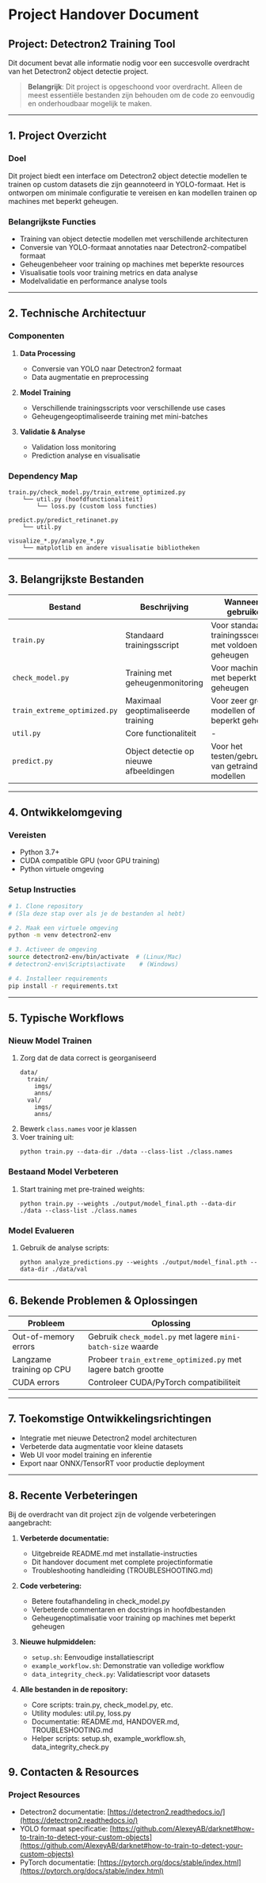# Project Handover Document

## Project: Detectron2 Training Tool

Dit document bevat alle informatie nodig voor een succesvolle overdracht van het Detectron2 object detectie project.

> **Belangrijk**: Dit project is opgeschoond voor overdracht. Alleen de meest essentiële bestanden zijn behouden om de code zo eenvoudig en onderhoudbaar mogelijk te maken.

---

## 1. Project Overzicht

### Doel
Dit project biedt een interface om Detectron2 object detectie modellen te trainen op custom datasets die zijn geannoteerd in YOLO-formaat. Het is ontworpen om minimale configuratie te vereisen en kan modellen trainen op machines met beperkt geheugen.

### Belangrijkste Functies
- Training van object detectie modellen met verschillende architecturen
- Conversie van YOLO-formaat annotaties naar Detectron2-compatibel formaat
- Geheugenbeheer voor training op machines met beperkte resources
- Visualisatie tools voor training metrics en data analyse
- Modelvalidatie en performance analyse tools

---

## 2. Technische Architectuur

### Componenten
1. **Data Processing**
   - Conversie van YOLO naar Detectron2 formaat
   - Data augmentatie en preprocessing

2. **Model Training**
   - Verschillende trainingsscripts voor verschillende use cases
   - Geheugengeoptimaliseerde training met mini-batches

3. **Validatie & Analyse**
   - Validation loss monitoring
   - Prediction analyse en visualisatie

### Dependency Map
```
train.py/check_model.py/train_extreme_optimized.py
    └── util.py (hoofdfunctionaliteit)
        └── loss.py (custom loss functies)

predict.py/predict_retinanet.py
    └── util.py

visualize_*.py/analyze_*.py
    └── matplotlib en andere visualisatie bibliotheken
```

---

## 3. Belangrijkste Bestanden

| Bestand | Beschrijving | Wanneer te gebruiken |
|---------|-------------|---------------------|
| `train.py` | Standaard trainingsscript | Voor standaard trainingsscenario's met voldoende geheugen |
| `check_model.py` | Training met geheugenmonitoring | Voor machines met beperkt geheugen |
| `train_extreme_optimized.py` | Maximaal geoptimaliseerde training | Voor zeer grote modellen of zeer beperkt geheugen |
| `util.py` | Core functionaliteit | - |
| `predict.py` | Object detectie op nieuwe afbeeldingen | Voor het testen/gebruiken van getrainde modellen |

---

## 4. Ontwikkelomgeving

### Vereisten
- Python 3.7+
- CUDA compatible GPU (voor GPU training)
- Python virtuele omgeving

### Setup Instructies
```bash
# 1. Clone repository
# (Sla deze stap over als je de bestanden al hebt)

# 2. Maak een virtuele omgeving
python -m venv detectron2-env

# 3. Activeer de omgeving
source detectron2-env/bin/activate  # (Linux/Mac)
# detectron2-env\Scripts\activate    # (Windows)

# 4. Installeer requirements
pip install -r requirements.txt
```

---

## 5. Typische Workflows

### Nieuw Model Trainen
1. Zorg dat de data correct is georganiseerd
   ```
   data/
     train/
       imgs/
       anns/
     val/
       imgs/
       anns/
   ```
2. Bewerk `class.names` voor je klassen
3. Voer training uit:
   ```
   python train.py --data-dir ./data --class-list ./class.names
   ```

### Bestaand Model Verbeteren
1. Start training met pre-trained weights:
   ```
   python train.py --weights ./output/model_final.pth --data-dir ./data --class-list ./class.names
   ```

### Model Evalueren
1. Gebruik de analyse scripts:
   ```
   python analyze_predictions.py --weights ./output/model_final.pth --data-dir ./data/val
   ```

---

## 6. Bekende Problemen & Oplossingen

| Probleem | Oplossing |
|----------|------------|
| Out-of-memory errors | Gebruik `check_model.py` met lagere `mini-batch-size` waarde |
| Langzame training op CPU | Probeer `train_extreme_optimized.py` met lagere batch grootte |
| CUDA errors | Controleer CUDA/PyTorch compatibiliteit |

---

## 7. Toekomstige Ontwikkelingsrichtingen

- Integratie met nieuwe Detectron2 model architecturen
- Verbeterde data augmentatie voor kleine datasets
- Web UI voor model training en inferentie
- Export naar ONNX/TensorRT voor productie deployment

---

## 8. Recente Verbeteringen

Bij de overdracht van dit project zijn de volgende verbeteringen aangebracht:

1. **Verbeterde documentatie:**
   - Uitgebreide README.md met installatie-instructies
   - Dit handover document met complete projectinformatie
   - Troubleshooting handleiding (TROUBLESHOOTING.md)

2. **Code verbetering:**
   - Betere foutafhandeling in check_model.py
   - Verbeterde commentaren en docstrings in hoofdbestanden
   - Geheugenoptimalisatie voor training op machines met beperkt geheugen

3. **Nieuwe hulpmiddelen:**
   - `setup.sh`: Eenvoudige installatiescript
   - `example_workflow.sh`: Demonstratie van volledige workflow
   - `data_integrity_check.py`: Validatiescript voor datasets

4. **Alle bestanden in de repository:**
   - Core scripts: train.py, check_model.py, etc.
   - Utility modules: util.py, loss.py
   - Documentatie: README.md, HANDOVER.md, TROUBLESHOOTING.md
   - Helper scripts: setup.sh, example_workflow.sh, data_integrity_check.py

## 9. Contacten & Resources

### Project Resources
- Detectron2 documentatie: [https://detectron2.readthedocs.io/](https://detectron2.readthedocs.io/)
- YOLO formaat specificatie: [https://github.com/AlexeyAB/darknet#how-to-train-to-detect-your-custom-objects](https://github.com/AlexeyAB/darknet#how-to-train-to-detect-your-custom-objects)
- PyTorch documentatie: [https://pytorch.org/docs/stable/index.html](https://pytorch.org/docs/stable/index.html)
